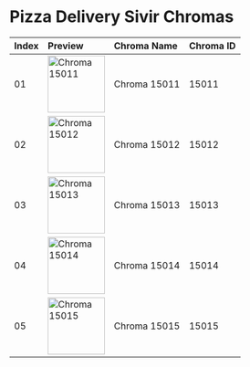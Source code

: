 # Pizza Delivery Sivir Chromas

| Index | Preview | Chroma Name | Chroma ID |
|:---|:---|:---|:---|
| 01 | <img src='https://raw.communitydragon.org/latest/plugins/rcp-be-lol-game-data/global/default/v1/champion-chroma-images/15/15011.png' alt='Chroma 15011' width='100'> | Chroma 15011 | 15011 |
| 02 | <img src='https://raw.communitydragon.org/latest/plugins/rcp-be-lol-game-data/global/default/v1/champion-chroma-images/15/15012.png' alt='Chroma 15012' width='100'> | Chroma 15012 | 15012 |
| 03 | <img src='https://raw.communitydragon.org/latest/plugins/rcp-be-lol-game-data/global/default/v1/champion-chroma-images/15/15013.png' alt='Chroma 15013' width='100'> | Chroma 15013 | 15013 |
| 04 | <img src='https://raw.communitydragon.org/latest/plugins/rcp-be-lol-game-data/global/default/v1/champion-chroma-images/15/15014.png' alt='Chroma 15014' width='100'> | Chroma 15014 | 15014 |
| 05 | <img src='https://raw.communitydragon.org/latest/plugins/rcp-be-lol-game-data/global/default/v1/champion-chroma-images/15/15015.png' alt='Chroma 15015' width='100'> | Chroma 15015 | 15015 |
